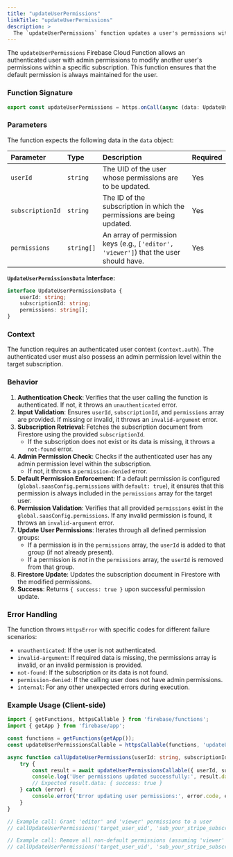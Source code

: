 ```yaml
---
title: "updateUserPermissions"
linkTitle: "updateUserPermissions"
description: >
  The `updateUserPermissions` function updates a user's permissions within a subscription.
---
```


The `updateUserPermissions` Firebase Cloud Function allows an authenticated user with admin permissions to modify another user's permissions within a specific subscription. This function ensures that the default permission is always maintained for the user.

### Function Signature

```typescript
export const updateUserPermissions = https.onCall(async (data: UpdateUserPermissionsData, context) => { ... });
```

### Parameters

The function expects the following data in the `data` object:

| Parameter      | Type     | Description                                                              | Required |
| :------------- | :------- | :----------------------------------------------------------------------- | :------- |
| `userId`         | `string` | The UID of the user whose permissions are to be updated.                 | Yes      |
| `subscriptionId` | `string` | The ID of the subscription in which the permissions are being updated.   | Yes      |
| `permissions`    | `string[]` | An array of permission keys (e.g., `['editor', 'viewer']`) that the user should have. | Yes      |

**`UpdateUserPermissionsData` Interface:**

```typescript
interface UpdateUserPermissionsData {
    userId: string;
    subscriptionId: string;
    permissions: string[];
}
```

### Context

The function requires an authenticated user context (`context.auth`). The authenticated user must also possess an admin permission level within the target subscription.

### Behavior

1.  **Authentication Check**: Verifies that the user calling the function is authenticated. If not, it throws an `unauthenticated` error.
2.  **Input Validation**: Ensures `userId`, `subscriptionId`, and `permissions` array are provided. If missing or invalid, it throws an `invalid-argument` error.
3.  **Subscription Retrieval**: Fetches the subscription document from Firestore using the provided `subscriptionId`.
    *   If the subscription does not exist or its data is missing, it throws a `not-found` error.
4.  **Admin Permission Check**: Checks if the authenticated user has any admin permission level within the subscription.
    *   If not, it throws a `permission-denied` error.
5.  **Default Permission Enforcement**: If a default permission is configured (`global.saasConfig.permissions` with `default: true`), it ensures that this permission is always included in the `permissions` array for the target user.
6.  **Permission Validation**: Verifies that all provided `permissions` exist in the `global.saasConfig.permissions`. If any invalid permission is found, it throws an `invalid-argument` error.
7.  **Update User Permissions**: Iterates through all defined permission groups:
    *   If a permission is in the `permissions` array, the `userId` is added to that group (if not already present).
    *   If a permission is *not* in the `permissions` array, the `userId` is removed from that group.
8.  **Firestore Update**: Updates the subscription document in Firestore with the modified permissions.
9.  **Success**: Returns `{ success: true }` upon successful permission update.

### Error Handling

The function throws `HttpsError` with specific codes for different failure scenarios:

*   `unauthenticated`: If the user is not authenticated.
*   `invalid-argument`: If required data is missing, the permissions array is invalid, or an invalid permission is provided.
*   `not-found`: If the subscription or its data is not found.
*   `permission-denied`: If the calling user does not have admin permissions.
*   `internal`: For any other unexpected errors during execution.

### Example Usage (Client-side)

```typescript
import { getFunctions, httpsCallable } from 'firebase/functions';
import { getApp } from 'firebase/app';

const functions = getFunctions(getApp());
const updateUserPermissionsCallable = httpsCallable(functions, 'updateUserPermissions');

async function callUpdateUserPermissions(userId: string, subscriptionId: string, permissions: string[]) {
    try {
        const result = await updateUserPermissionsCallable({ userId, subscriptionId, permissions });
        console.log('User permissions updated successfully:', result.data);
        // Expected result.data: { success: true }
    } catch (error) {
        console.error('Error updating user permissions:', error.code, error.message);
    }
}

// Example call: Grant 'editor' and 'viewer' permissions to a user
// callUpdateUserPermissions('target_user_uid', 'sub_your_stripe_subscription_id', ['editor', 'viewer']);

// Example call: Remove all non-default permissions (assuming 'viewer' is default)
// callUpdateUserPermissions('target_user_uid', 'sub_your_stripe_subscription_id', ['viewer']);
